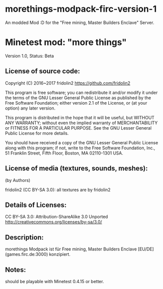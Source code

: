 # morethings-modpack-firc-version-1
An modded Mod :D for the  "Free mining, Master Builders Enclave" Server.

Minetest mod: "more things"
========================
Version 1.0, Status: Beta

License of source code:
-----------------------
Copyright (C) 2016~2017 fridolin2 <https://github.com/fridolin2>

This program is free software; you can redistribute it and/or modify
it under the terms of the GNU Lesser General Public License as published by
the Free Software Foundation; either version 2.1 of the License, or
(at your option) any later version.

This program is distributed in the hope that it will be useful,
but WITHOUT ANY WARRANTY; without even the implied warranty of
MERCHANTABILITY or FITNESS FOR A PARTICULAR PURPOSE.  See the
GNU Lesser General Public License for more details.

You should have received a copy of the GNU Lesser General Public License along
with this program; if not, write to the Free Software Foundation, Inc.,
51 Franklin Street, Fifth Floor, Boston, MA 02110-1301 USA.


License of media (textures, sounds, meshes):
--------------------------------------------
(by Authors)

fridolin2 (CC BY-SA 3.0):
all textures are by fridolin2


Details of Licenses:
--------------------

CC BY-SA 3.0:
  Attribution-ShareAlike 3.0 Unported
  http://creativecommons.org/licenses/by-sa/3.0/



Description:
------------

morethings Modpack ist für Free mining, Master Builders Enclave [EU/DE] (games.firc.de:3000) konzipiert.


Notes:
------
should be playable with Minetest 0.4.15 or better.

